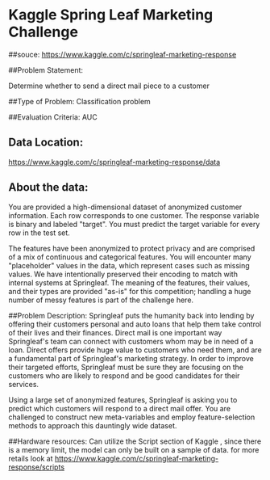 # Kaggle Spring Leaf Marketing Challenge

##souce: 
https://www.kaggle.com/c/springleaf-marketing-response

##Problem Statement:

Determine whether to send a direct mail piece to a customer

##Type of Problem: 
Classification problem

##Evaluation Criteria: 
AUC

## Data Location:
https://www.kaggle.com/c/springleaf-marketing-response/data

## About the data:
You are provided a high-dimensional dataset of anonymized customer information. Each row corresponds to one customer. The response variable is binary and labeled "target". You must predict the target variable for every row in the test set.

The features have been anonymized to protect privacy and are comprised of a mix of continuous and categorical features. You will encounter many "placeholder" values in the data, which represent cases such as missing values. We have intentionally preserved their encoding to match with internal systems at Springleaf. The meaning of the features, their values, and their types are provided "as-is" for this competition; handling a huge number of messy features is part of the challenge here.

##Problem Description:
Springleaf puts the humanity back into lending by offering their customers personal and auto loans that help them take control of their lives and their finances. Direct mail is one important way Springleaf's team can connect with customers whom may be in need of a loan.
Direct offers provide huge value to customers who need them, and are a fundamental part of Springleaf's marketing strategy. In order to improve their targeted efforts, Springleaf must be sure they are focusing on the customers who are likely to respond and be good candidates for their services.

Using a large set of anonymized features, Springleaf is asking you to predict which customers will respond to a direct mail offer. You are challenged to construct new meta-variables and employ feature-selection methods to approach this dauntingly wide dataset.

##Hardware resources:
Can utilize the Script section of Kaggle , since there is a memory limit, the model can only be built on a sample of data. for more retails look at https://www.kaggle.com/c/springleaf-marketing-response/scripts
